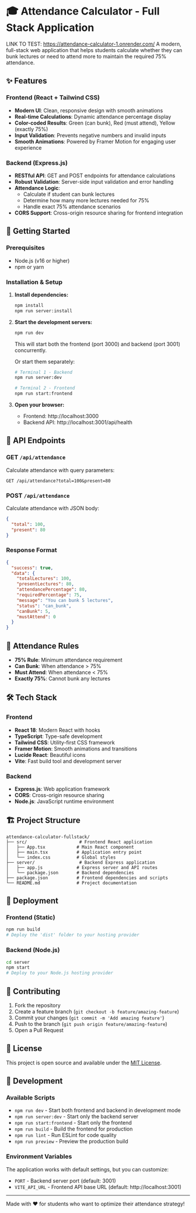 # 🎓 Attendance Calculator - Full Stack Application
LINK TO TEST: https://attendance-calculator-1.onrender.com/
A modern, full-stack web application that helps students calculate whether they can bunk lectures or need to attend more to maintain the required 75% attendance.

## ✨ Features

### Frontend (React + Tailwind CSS)
- **Modern UI**: Clean, responsive design with smooth animations
- **Real-time Calculations**: Dynamic attendance percentage display
- **Color-coded Results**: Green (can bunk), Red (must attend), Yellow (exactly 75%)
- **Input Validation**: Prevents negative numbers and invalid inputs
- **Smooth Animations**: Powered by Framer Motion for engaging user experience

### Backend (Express.js)
- **RESTful API**: GET and POST endpoints for attendance calculations
- **Robust Validation**: Server-side input validation and error handling
- **Attendance Logic**: 
  - Calculate if student can bunk lectures
  - Determine how many more lectures needed for 75%
  - Handle exact 75% attendance scenarios
- **CORS Support**: Cross-origin resource sharing for frontend integration

## 🚀 Getting Started

### Prerequisites
- Node.js (v16 or higher)
- npm or yarn

### Installation & Setup

1. **Install dependencies:**
   ```bash
   npm install
   npm run server:install
   ```

2. **Start the development servers:**
   ```bash
   npm run dev
   ```
   This will start both the frontend (port 3000) and backend (port 3001) concurrently.

   Or start them separately:
   ```bash
   # Terminal 1 - Backend
   npm run server:dev

   # Terminal 2 - Frontend  
   npm run start:frontend
   ```

3. **Open your browser:**
   - Frontend: http://localhost:3000
   - Backend API: http://localhost:3001/api/health

## 📡 API Endpoints

### GET `/api/attendance`
Calculate attendance with query parameters:
```
GET /api/attendance?total=100&present=80
```

### POST `/api/attendance`
Calculate attendance with JSON body:
```json
{
  "total": 100,
  "present": 80
}
```

### Response Format
```json
{
  "success": true,
  "data": {
    "totalLectures": 100,
    "presentLectures": 80,
    "attendancePercentage": 80,
    "requiredPercentage": 75,
    "message": "You can bunk 5 lectures",
    "status": "can_bunk",
    "canBunk": 5,
    "mustAttend": 0
  }
}
```

## 🎯 Attendance Rules

- **75% Rule**: Minimum attendance requirement
- **Can Bunk**: When attendance > 75%
- **Must Attend**: When attendance < 75%
- **Exactly 75%**: Cannot bunk any lectures

## 🛠️ Tech Stack

### Frontend
- **React 18**: Modern React with hooks
- **TypeScript**: Type-safe development
- **Tailwind CSS**: Utility-first CSS framework
- **Framer Motion**: Smooth animations and transitions
- **Lucide React**: Beautiful icons
- **Vite**: Fast build tool and development server

### Backend
- **Express.js**: Web application framework
- **CORS**: Cross-origin resource sharing
- **Node.js**: JavaScript runtime environment

## 🏗️ Project Structure

```
attendance-calculator-fullstack/
├── src/                    # Frontend React application
│   ├── App.tsx            # Main React component
│   ├── main.tsx           # Application entry point
│   └── index.css          # Global styles
├── server/                 # Backend Express application
│   ├── app.js             # Express server and API routes
│   └── package.json       # Backend dependencies
├── package.json           # Frontend dependencies and scripts
└── README.md              # Project documentation
```

## 🚢 Deployment

### Frontend (Static)
```bash
npm run build
# Deploy the 'dist' folder to your hosting provider
```

### Backend (Node.js)
```bash
cd server
npm start
# Deploy to your Node.js hosting provider
```

## 🤝 Contributing

1. Fork the repository
2. Create a feature branch (`git checkout -b feature/amazing-feature`)
3. Commit your changes (`git commit -m 'Add amazing feature'`)
4. Push to the branch (`git push origin feature/amazing-feature`)
5. Open a Pull Request

## 📝 License

This project is open source and available under the [MIT License](LICENSE).

## 🔧 Development

### Available Scripts

- `npm run dev` - Start both frontend and backend in development mode
- `npm run server:dev` - Start only the backend server
- `npm run start:frontend` - Start only the frontend
- `npm run build` - Build the frontend for production
- `npm run lint` - Run ESLint for code quality
- `npm run preview` - Preview the production build

### Environment Variables

The application works with default settings, but you can customize:

- `PORT` - Backend server port (default: 3001)
- `VITE_API_URL` - Frontend API base URL (default: http://localhost:3001)

---

Made with ❤️ for students who want to optimize their attendance strategy!
